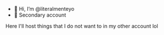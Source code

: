 - 👋 Hi, I’m @literalmenteyo
- 👀 Secondary account

Here I'll host things that I do not want to in my other account lol

<!---
literalmenteyo/literalmenteyo is a ✨ special ✨ repository because its `README.md` (this file) appears on your GitHub profile.
You can click the Preview link to take a look at your changes.
--->
